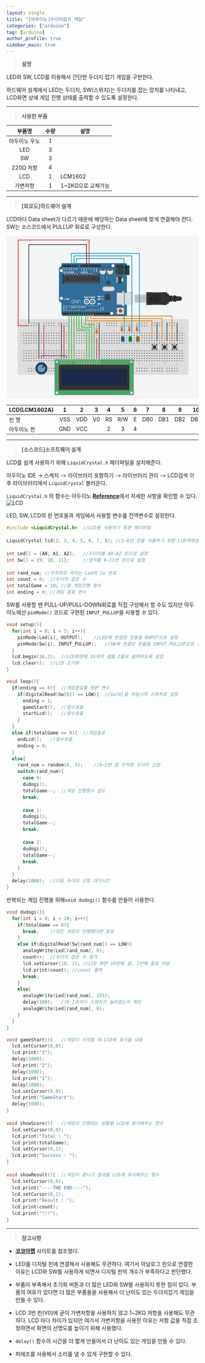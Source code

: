 ```yaml
---
layout: single
title: "[아두이노]두더지잡기 게임"
categories: ["arduino"]
tag: [arduino]
author_profile: true
sidebar_main: true
---
```


> **설명**

LED와 SW, LCD를 이용해서 간단한 두더지 잡기 게임을 구현한다.


하드웨어 설계에서 LED는 두더지, SW(스위치)는 두더지를 잡는 망치를 나타내고, LCD화면 상에 게임 진행 상태를 출력할 수 있도록 설정한다.

---

> __사용한 부품__

|부품명|수량|설명|
|:---:|:---:|---|
|아두이노 우노|1|  |
|LED|3|  |
|SW|3|  |
|220Ω 저항|4|  |
|LCD|1|LCM1602|
|가변저항|1|1~2KΩ으로 교체가능|

---

> **[회로도]하드웨어 설계**

LCD마다 Data sheet가 다르기 때문에 해당하는 Data sheet에 맞게 연결해야 한다.
SW는 소스코드에서 PULLUP 회로로 구성한다.

![circuit](https://raw.githubusercontent.com/JiJinWoo/JiJinWoo.github.io/master/assets/images/dudogigame.PNG)


|LCD(LCM1602A)|1|2|3|4|5|6|7|8|9|10|11|12|13|14|15|16|
|---|:---:|:---:|:---:|:---:|:---:|:---:|:---:|:---:|:---:|:---:|:---:|:---:|:---:|:---:|:---:|:---:|
|핀 명|VSS|VDD|V0|RS|R/W|E|DB0|DB1|DB2|DB3|DB4|DB5|DB6|DB7|A|K|
|아두이노 핀|GND|VCC| |2|3|4|  |  |  |  |5|6|7|8|VCC|GND|

---

> **[소스코드]소프트웨어 설계**

LCD를 쉽게 사용하기 위해 ```LiquidCrystal.h``` 헤더파일을 설치해준다.


아두이노 IDE -> 스케치 ->  라이브러리 포함하기 -> 라이브러리 관리 -> LCD검색 
이후 라이브러리에서 ```LiquidCrystal``` 불러온다.


```LiquidCrystal.h``` 의 함수는  아두이노 [**Reference**](https://www.arduino.cc/en/Reference/LiquidCrystal)에서 자세한 사항을 확인할 수 있다.
![LCD](https://github.com/JiJinWoo/JiJinWoo.github.io/blob/master/assets/images/LCDIMAGE.PNG?raw=true)



LED, SW, LCD의 핀 번호들과 게임에서 사용할 변수를 전역변수로 설정한다.
```cpp
#include <LiquidCrystal.h>	//LCD를 사용하기 위한 헤더파일

LiquidCrystal lcd(2, 3, 4, 5, 6, 7, 8);	//2~8번 핀을 사용하기 위한 LCD객체생성

int Led[] = {A0, A1, A2};	//두더지를 A0~A2 핀으로 설정
int Sw[] = {9, 10, 11};		//망치를 9~11번 핀으로 설정

int rand_num; //무작위로 켜지는 Led와 Sw 번호
int count = 0;  //두더지 잡은 수
int totalGame = 10; //총 게임진행 횟수
int ending = 0;	//게임 종료 변수
```


SW를 사용할 땐 PULL-UP/PULL-DOWN회로를 직접 구성해서 할 수도 있지만 아두이노에선 ```pinMode()``` 코드로 구현된 ```INPUT_PULLUP```을 사용할 수 있다.
```cpp
void setup(){
  for(int i = 0; i < 3; i++){
    pinMode(Led[i], OUTPUT);	//LED에 연결된 핀들을 OUPUT으로 설정
    pinMode(Sw[i], INPUT_PULLUP);	//SW에 연결된 핀들을 INPUT_PULLUP으로 설정 
  }
  lcd.begin(16,2);	//LCD화면에 16개의 셀을 2줄로 출력하도록 설정
  lcd.clear();	//LCD 초기화
}
```
```cpp
void loop(){
  if(ending == 0){	//게임종료를 위한 변수
    if(digitalRead(Sw[0]) == LOW){	//Sw[0]을 게임시작 스위치로 설정 
      ending = 1;
      gameStart();	//함수호출
      startLcd();	//함수호출
    }
  }
  else if(totalGame == 0){	//게임종료
    endLcd();	//함수호출
    ending = 0;
  }
  else{
    rand_num = random(0, 3);	//0~2번 중 무작위 두더지 선정
    switch(rand_num){
      case 0:
      dudogi();
      totalGame--;	//게임 진행횟수 감소
      break;

      case 1:
      dudogi();
      totalGame--;
      break;

      case 2:
      dudogi();
      totalGame--;
      break;
    }
  }
  delay(1000);	//다음 두더지 선정 대기시간
}
```


반복되는 게임 진행을 위해```void dudogi()``` 함수를 만들어 사용한다.
```cpp
void dudogi(){
  for(int i = 0; i < 20; i++){
    if(totalGame == 0){	
      break;	//모든 게임이 진행됐다면 종료
    }
    else if(digitalRead(Sw[rand_num]) == LOW){
      analogWrite(Led[rand_num], 0);
      count++;	//두더지 잡은 수 증가
      lcd.setCursor(10, 1);	//LCD 화면 10번째 셀, 2번째 줄로 이동
      lcd.print(count);	//count 출력
      break;
    }
    else{
      analogWrite(Led[rand_num], 255);
      delay(100);	//0.1초마다 스위치가 눌러졌는지 확인
      analogWrite(Led[rand_num], 0);
    }
  }
}
```
```cpp
void gameStart(){	//게임이 시작될 때 LCD에 표시될 내용
  lcd.setCursor(0,0);
  lcd.print("3");
  delay(1000);
  lcd.print("2");
  delay(1000);
  lcd.print("1");
  delay(1000);
  lcd.setCursor(0,0);
  lcd.print("GameStart");
  delay(1000);
}

void showScore(){	//게임이 진행되는 상황을 LCD에 표시해주는 함수
  lcd.setCursor(0,0);
  lcd.print("Total : ");
  lcd.print(totalGame);
  lcd.setCursor(0,1);
  lcd.print("Success : ");
}

void showResult(){	//게임이 끝나고 결과를 LCD에 표시해주는 함수
  lcd.setCursor(0,0);
  lcd.print("----THE END----");
  lcd.setCursor(0,1);
  lcd.print("Result : ");
  lcd.print(count);
  lcd.print("!!!");
}
```
---

> **참고사항**

* [**코코아팹**](https://kocoafab.cc/make/view/443) 사이트를 참조했다.

* LED를 디지털 핀에 연결해서 사용해도 무관하다. 여기서 아날로그 핀으로 연결한 이유는 LCD와 SW를 사용하게 되면서 디지털 핀의 개수가 부족하다고 판단했다.

* 부품이 부족해서 초기화 버튼과 더 많은 LED와 SW를 사용하지 못한 점이 있다. 부품의 여유가 있다면 더 많은 부품들을 사용해서 더 난이도 있는 두더지잡기 게임을 만들 수 있다.

* LCD 3번 핀(V0)에 굳이 가변저항을 사용하지 않고 1~2KΩ 저항을 사용해도 무관하다. LCD 마다 차이가 있지만 여기서 가변저항을 사용한 이유는 저항 값을 직접 조정하면서 화면의 선명도를 높이기 위해 사용했다.

* ```delay()``` 함수의 시간을 더 짧게 만들어서 더 난이도 있는 게임을 만들 수 있다.

* 피에조를 사용해서 소리를 낼 수 있게 구현할 수 있다.